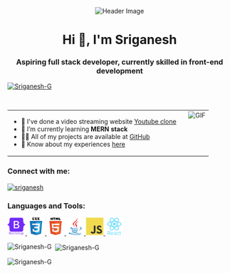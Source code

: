 <!-- Header Image -->
<p align="center" margin="0px" padding="0px">
  <img margin="0px" padding="0px" src="https://user-images.githubusercontent.com/74038190/225813708-98b745f2-7d22-48cf-9150-083f1b00d6c9.gif" alt="Header Image" width="100%" height="500px" />
</p>

<!-- Title and Subtitle -->
<h1 align="center">Hi 👋, I'm Sriganesh</h1>
<h3 align="center">Aspiring full stack developer, currently skilled in front-end development</h3>



<!-- Trophy -->
<p align="left">
  <a href="https://github.com/ryo-ma/github-profile-trophy">
    <img src="https://github-profile-trophy.vercel.app/?username=Sriganesh-G" alt="Sriganesh-G" />
  </a>
</p>

<!-- Twitter Badge -->
<p align="left">
  <a href="https://twitter.com/" target="blank">
    <img src="https://img.shields.io/twitter/follow/?logo=twitter&style=for-the-badge" alt="" />
  </a>
</p>

<!-- Main Section with Subtitle Image on the Right using Table -->
<!-- Main Section with Subtitle Image on the Right -->
<table>
  <tr>
    <td style="padding-right: 20px; vertical-align: top;">
      <ul>
        <li>🔭 I've done a video streaming website <a href="https://video-streaming-app-5.netlify.app/">Youtube clone</a></li>
        <li>🌱 I’m currently learning <strong>MERN stack</strong></li>
        <li>👨‍💻 All of my projects are available at <a href="https://github.com/Sriganesh-G">GitHub</a></li>
        <li>📄 Know about my experiences <a href="https://drive.google.com/file/d/1kx4TBTszHk7Km2oxLx6RP-5FSshqCiR-/view?usp=sharing">here</a></li>
      </ul>
    </td>
    <td style="text-align: center; vertical-align: top;">
      <img src="https://github.com/Sriganesh-G/Sriganesh-G/blob/main/235224431-e8c8c12e-6826-47f1-89fb-2ddad83b3abf.gif" alt="GIF" height="150px" width="150px" />
    </td>
  </tr>
</table>


<!-- Connect with Me Section -->
<h3 align="left">Connect with me:</h3>
<p align="left">
  <a href="https://linkedin.com/in/sriganesh" target="blank">
    <img align="center" src="https://raw.githubusercontent.com/rahuldkjain/github-profile-readme-generator/master/src/images/icons/Social/linked-in-alt.svg" alt="sriganesh" height="30" width="40" />
  </a>
</p>

<!-- Languages and Tools -->
<h3 align="left">Languages and Tools:</h3>
<p align="left"> 
  <a href="https://getbootstrap.com" target="_blank" rel="noreferrer">
    <img src="https://raw.githubusercontent.com/devicons/devicon/master/icons/bootstrap/bootstrap-plain-wordmark.svg" alt="bootstrap" width="40" height="40"/>
  </a> 
  <a href="https://www.w3schools.com/css/" target="_blank" rel="noreferrer">
    <img src="https://raw.githubusercontent.com/devicons/devicon/master/icons/css3/css3-original-wordmark.svg" alt="css3" width="40" height="40"/>
  </a> 
  <a href="https://www.w3.org/html/" target="_blank" rel="noreferrer">
    <img src="https://raw.githubusercontent.com/devicons/devicon/master/icons/html5/html5-original-wordmark.svg" alt="html5" width="40" height="40"/>
  </a>
  <a href="https://www.java.com" target="_blank" rel="noreferrer">
    <img src="https://raw.githubusercontent.com/devicons/devicon/master/icons/java/java-original.svg" alt="java" width="40" height="40"/>
  </a>
  <a href="https://developer.mozilla.org/en-US/docs/Web/JavaScript" target="_blank" rel="noreferrer">
    <img src="https://raw.githubusercontent.com/devicons/devicon/master/icons/javascript/javascript-original.svg" alt="javascript" width="40" height="40"/>
  </a>
  <a href="https://reactjs.org/" target="_blank" rel="noreferrer">
    <img src="https://raw.githubusercontent.com/devicons/devicon/master/icons/react/react-original-wordmark.svg" alt="react" width="40" height="40"/>
  </a>
</p>

<!-- GitHub Stats -->
<p>
  <img align="left" src="https://github-readme-stats.vercel.app/api/top-langs?username=Sriganesh-G&show_icons=true&locale=en&layout=compact" alt="Sriganesh-G" />
</p>
<p>&nbsp;
  <img align="center" src="https://github-readme-stats.vercel.app/api?username=Sriganesh-G&show_icons=true&locale=en" alt="Sriganesh-G" />
</p>
<p>
  <img align="center" src="https://github-readme-streak-stats.herokuapp.com/?user=Sriganesh-G" alt="Sriganesh-G" />
</p>
